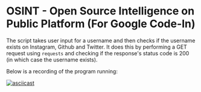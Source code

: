 # OSINT - Open Source Intelligence on Public Platform (For Google Code-In)

The script takes user input for a username and then checks if the username exists on Instagram, Github and Twitter. It does this by performing a GET request using `requests` and checking if the response's status code is 200 (in which case the username exists).

Below is a recording of the program running:

[![asciicast](https://asciinema.org/a/291960.svg)](https://asciinema.org/a/291960)
